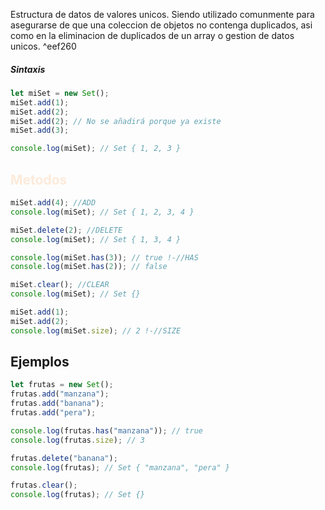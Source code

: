 Estructura de datos de valores unicos. Siendo utilizado comunmente para asegurarse de que una coleccion de objetos no contenga duplicados, asi como en la eliminacion de duplicados de un array o gestion de datos unicos. ^eef260

##### Sintaxis
```javascript
let miSet = new Set();
miSet.add(1);
miSet.add(2);
miSet.add(2); // No se añadirá porque ya existe
miSet.add(3);

console.log(miSet); // Set { 1, 2, 3 }
```

## <font color="#fdeada">Metodos</font>

```javascript
miSet.add(4); //ADD
console.log(miSet); // Set { 1, 2, 3, 4 }

miSet.delete(2); //DELETE
console.log(miSet); // Set { 1, 3, 4 }

console.log(miSet.has(3)); // true !-//HAS
console.log(miSet.has(2)); // false

miSet.clear(); //CLEAR
console.log(miSet); // Set {}

miSet.add(1); 
miSet.add(2);
console.log(miSet.size); // 2 !-//SIZE
```

## Ejemplos
```javascript
let frutas = new Set();
frutas.add("manzana");
frutas.add("banana");
frutas.add("pera");

console.log(frutas.has("manzana")); // true
console.log(frutas.size); // 3

frutas.delete("banana");
console.log(frutas); // Set { "manzana", "pera" }

frutas.clear();
console.log(frutas); // Set {}
```